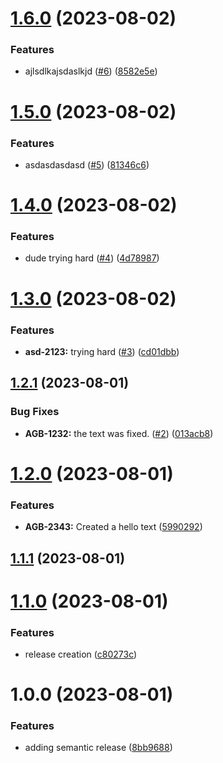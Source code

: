 # [1.6.0](https://github.com/AngelRicardezWGU/python-django-sandbox/compare/v1.5.0...v1.6.0) (2023-08-02)


### Features

* ajlsdlkajsdaslkjd ([#6](https://github.com/AngelRicardezWGU/python-django-sandbox/issues/6)) ([8582e5e](https://github.com/AngelRicardezWGU/python-django-sandbox/commit/8582e5ed3f59488a21f4ca46d1ba434ec02c99f6))

# [1.5.0](https://github.com/AngelRicardezWGU/python-django-sandbox/compare/v1.4.0...v1.5.0) (2023-08-02)


### Features

* asdasdasdasd ([#5](https://github.com/AngelRicardezWGU/python-django-sandbox/issues/5)) ([81346c6](https://github.com/AngelRicardezWGU/python-django-sandbox/commit/81346c6a3f38116904447297b5ce153c3f6e9640))

# [1.4.0](https://github.com/AngelRicardezWGU/python-django-sandbox/compare/v1.3.0...v1.4.0) (2023-08-02)


### Features

* dude trying hard ([#4](https://github.com/AngelRicardezWGU/python-django-sandbox/issues/4)) ([4d78987](https://github.com/AngelRicardezWGU/python-django-sandbox/commit/4d78987d308128256508dfda345f1d8f32d61076))

# [1.3.0](https://github.com/AngelRicardezWGU/python-django-sandbox/compare/v1.2.1...v1.3.0) (2023-08-02)


### Features

* **asd-2123:** trying hard ([#3](https://github.com/AngelRicardezWGU/python-django-sandbox/issues/3)) ([cd01dbb](https://github.com/AngelRicardezWGU/python-django-sandbox/commit/cd01dbbe80005c623c0caf16107452187b571633))

## [1.2.1](https://github.com/AngelRicardezWGU/python-django-sandbox/compare/v1.2.0...v1.2.1) (2023-08-01)


### Bug Fixes

* **AGB-1232:** the text was fixed. ([#2](https://github.com/AngelRicardezWGU/python-django-sandbox/issues/2)) ([013acb8](https://github.com/AngelRicardezWGU/python-django-sandbox/commit/013acb8ea346ddc45cb8beeeb9b98876282c0c90))

# [1.2.0](https://github.com/AngelRicardezWGU/python-django-sandbox/compare/v1.1.1...v1.2.0) (2023-08-01)


### Features

* **AGB-2343:** Created a hello text ([5990292](https://github.com/AngelRicardezWGU/python-django-sandbox/commit/599029225409916ad3aa920cdf16204758d54aec))

## [1.1.1](https://github.com/AngelRicardezWGU/python-django-sandbox/compare/v1.1.0...v1.1.1) (2023-08-01)

# [1.1.0](https://github.com/AngelRicardezWGU/python-django-sandbox/compare/v1.0.0...v1.1.0) (2023-08-01)


### Features

* release creation ([c80273c](https://github.com/AngelRicardezWGU/python-django-sandbox/commit/c80273ceae5467c286fb6f287eb5d4f120db64c9))

# 1.0.0 (2023-08-01)


### Features

* adding semantic release ([8bb9688](https://github.com/AngelRicardezWGU/python-django-sandbox/commit/8bb96884a807420743df64ab8c82c97ab37bc9c7))
